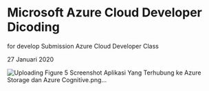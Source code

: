 # Microsoft Azure Cloud Developer Dicoding

for develop Submission Azure Cloud Developer Class 

27 Januari 2020

![Uploading Figure 5 Screenshot Aplikasi Yang Terhubung ke Azure Storage dan Azure Cognitive.png…]()

